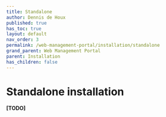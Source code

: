 ```yaml
---
title: Standalone
author: Dennis de Houx
published: true
has_toc: true
layout: default
nav_order: 3
permalink: /web-management-portal/installation/standalone
grand_parent: Web Management Portal
parent: Installation
has_children: false
---
```


# Standalone installation

**[TODO]**
